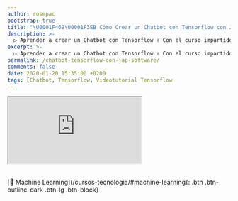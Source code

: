 ```yaml
---
author: rosepac
bootstrap: true
title: "\U0001F469‍\U0001F3EB Cómo Crear un Chatbot con Tensorflow con Jap Software"
description: >-
  ▷ Aprender a crear un Chatbot con Tensorflow ✌️ Con el curso impartido por Jap Software
excerpt: >-
  ▷ Aprender a crear un Chatbot con Tensorflow ✌️ Con el curso impartido por Jap Software
permalink: /chatbot-tensorflow-con-jap-software/
comments: false
date: 2020-01-20 15:35:00 +0200
tags: [Chatbot, Tensorflow, Videotutorial Tensorflow
---
```


<div class="embed-responsive embed-responsive-16by9">
  <iframe class="embed-responsive-item" src="https://www.youtube.com/embed/videoseries?list=PLLJJqiFt6VPrpiloSJRGg2afg7QZz5jym" allowfullscreen></iframe>
</div><br/>

[🧠 Machine Learning](/cursos-tecnologia/#machine-learning{: .btn .btn-outline-dark .btn-lg .btn-block}
